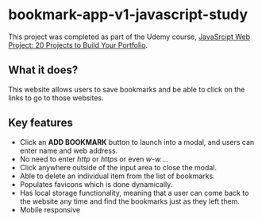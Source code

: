 # bookmark-app-v1-javascript-study

This project was completed as part of the Udemy course, [JavaSrcipt Web Project: 20 Projects to Build Your Portfolio](https://www.udemy.com/course/javascript-web-projects-to-build-your-portfolio-resume/).

## What it does?

This website allows users to save bookmarks and be able to click on the links to go to those websites.

## Key features

- Click an **ADD BOOKMARK** button to launch into a modal, and users can enter name and web address.
- No need to enter *http* or *https* or even *w-w.*... 
- Click anywhere outside of the input area to close the modal. 
- Able to delete an individual item from the list of bookmarks.
- Populates favicons which is done dynamically.
- Has local storage functionality, meaning that a user can come back to the website any time and find the bookmarks just as they left them.
- Mobile responsive
